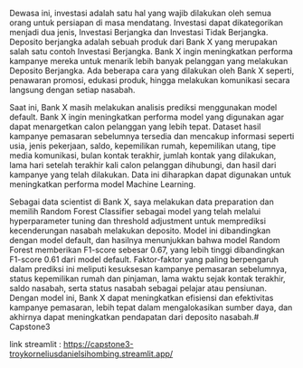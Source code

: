 Dewasa ini, investasi adalah satu hal yang wajib dilakukan oleh semua orang untuk persiapan di masa mendatang. Investasi dapat dikategorikan menjadi dua jenis, Investasi Berjangka dan Investasi Tidak Berjangka. Deposito berjangka adalah sebuah produk dari Bank X yang merupakan salah satu contoh Investasi Berjangka. Bank X ingin meningkatkan performa kampanye mereka untuk menarik lebih banyak pelanggan yang melakukan Deposito Berjangka.
Ada beberapa cara yang dilakukan oleh Bank X seperti, penawaran promosi, edukasi produk, hingga melakukan komunikasi secara langsung dengan setiap nasabah.

Saat ini, Bank X masih melakukan analisis prediksi menggunakan model default. Bank X ingin meningkatkan performa model yang digunakan agar dapat  menargetkan calon pelanggan yang lebih tepat. Dataset hasil kampanye pemasaran sebelumnya tersedia dan mencakup informasi seperti usia, jenis pekerjaan, saldo, kepemilikan rumah, kepemilikan utang, tipe media komunikasi, bulan kontak terakhir, jumlah kontak yang dilakukan, lama hari setelah terakhir kali calon pelanggan dihubungi, dan hasil dari kampanye yang telah dilakukan. Data ini diharapkan dapat digunakan untuk meningkatkan performa model Machine Learning.

Sebagai data scientist di Bank X, saya melakukan data preparation dan memilih Random Forest Classifier sebagai model yang telah melalui hyperparameter tuning dan threshold adjustment untuk memprediksi kecenderungan nasabah melakukan deposito. Model ini dibandingkan dengan model default, dan hasilnya menunjukkan bahwa model Random Forest memberikan F1-score sebesar 0.67, yang lebih tinggi dibandingkan F1-score 0.61 dari model default. Faktor-faktor yang paling berpengaruh dalam prediksi ini meliputi kesuksesan kampanye pemasaran sebelumnya, status kepemilikan rumah dan pinjaman, lama waktu sejak kontak terakhir, saldo nasabah, serta status nasabah sebagai pelajar atau pensiunan. Dengan model ini, Bank X dapat meningkatkan efisiensi dan efektivitas kampanye pemasaran, lebih tepat dalam mengalokasikan sumber daya, dan akhirnya dapat meningkatkan pendapatan dari deposito nasabah.# Capstone3


link streamlit : https://capstone3-troykorneliusdanielsihombing.streamlit.app/
